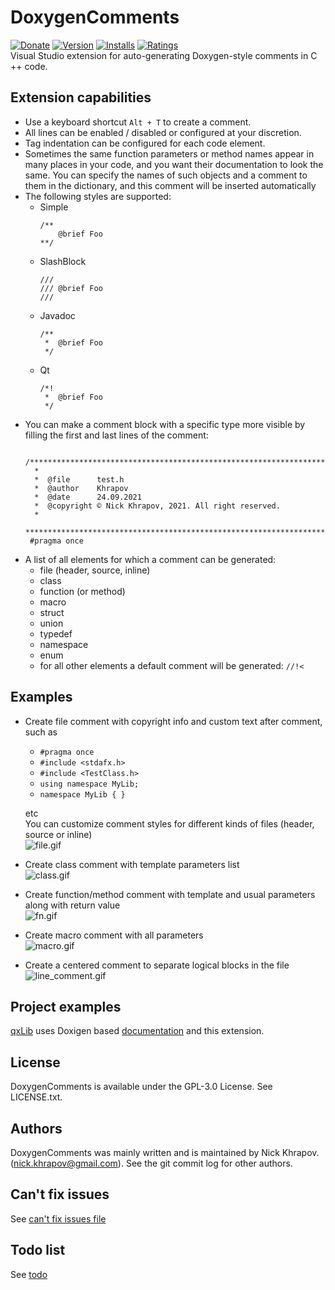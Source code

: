 # DoxygenComments
[![Donate](https://img.shields.io/badge/Donate-PayPal-green.svg)](http://paypal.me/nickkhrapov)
[![Version](https://vsmarketplacebadge.apphb.com/version-short/NickKhrapov.DoxygenComments.svg)](https://marketplace.visualstudio.com/items?itemName=NickKhrapov.DoxygenComments)
[![Installs](https://vsmarketplacebadge.apphb.com/installs-short/NickKhrapov.DoxygenComments.svg)](https://marketplace.visualstudio.com/items?itemName=NickKhrapov.DoxygenComments)
[![Ratings](https://vsmarketplacebadge.apphb.com/rating-star/NickKhrapov.DoxygenComments.svg)](https://marketplace.visualstudio.com/items?itemName=NickKhrapov.DoxygenComments)   
Visual Studio extension for auto-generating Doxygen-style comments in C ++ code.   

## Extension capabilities

* Use a keyboard shortcut `Alt + T` to create a comment.   
* All lines can be enabled / disabled or configured at your discretion.   
* Tag indentation can be configured for each code element.   
* Sometimes the same function parameters or method names appear in many places in your code, and you want their documentation to look the same. You can specify the names of such objects and a comment to them in the dictionary, and this comment will be inserted automatically
* The following styles are supported:
  * Simple   
    ```
    /**
        @brief Foo
    **/
    ```
  * SlashBlock   
    ```
    ///
    /// @brief Foo
    ///
    ```
  * Javadoc   
    ```
    /**
     *  @brief Foo
     */
    ```
  * Qt   
    ```
    /*!
     *  @brief Foo
     */
    ```
 * You can make a comment block with a specific type more visible by filling the first and last lines of the comment:
   ```
    /*******************************************************************************
     *
     *  @file      test.h
     *  @author    Khrapov
     *  @date      24.09.2021
     *  @copyright © Nick Khrapov, 2021. All right reserved.
     *
     ******************************************************************************/
    #pragma once
   ```
* A list of all elements for which a comment can be generated:   
  * file (header, source, inline)   
  * class   
  * function (or method)   
  * macro   
  * struct   
  * union   
  * typedef   
  * namespace   
  * enum   
  * for all other elements a default comment will be generated: `//!<`   

## Examples

* Create file comment with copyright info and custom text after comment, such as
  * `#pragma once`
  * `#include <stdafx.h>`
  * `#include <TestClass.h>`
  * `using namespace MyLib;`
  * `namespace MyLib
    {
    }`
  
  etc   
  You can customize comment styles for different kinds of files (header, source or inline)   
![file.gif](https://s9.gifyu.com/images/file.gif)

* Create class comment with template parameters list   
![class.gif](https://s9.gifyu.com/images/class.gif)

* Create function/method comment with template and usual parameters along with return value   
![fn.gif](https://s9.gifyu.com/images/fn.gif)

* Create macro comment with all parameters   
![macro.gif](https://s9.gifyu.com/images/macro.gif)

* Create a centered comment to separate logical blocks in the file   
![line_comment.gif](https://s9.gifyu.com/images/line_comment.gif)

## Project examples

[qxLib](https://github.com/n0lavar/qxLib) uses Doxigen based [documentation](https://n0lavar.github.io/qxLib/files.html) and this extension.


## License

DoxygenComments is available under the GPL-3.0 License. See LICENSE.txt.   


## Authors

DoxygenComments was mainly written and is maintained by Nick Khrapov.
(nick.khrapov@gmail.com). See the git commit log for other authors.

## Can't fix issues

See [can't fix issues file](https://github.com/n0lavar/DoxygenComments/blob/main/ISSUES.md)

## Todo list

See [todo](https://github.com/n0lavar/DoxygenComments/projects/1)
